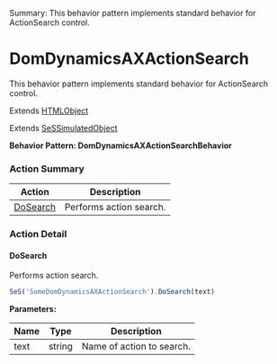 Summary: This behavior pattern implements standard behavior for ActionSearch control.

# DomDynamicsAXActionSearch

This behavior pattern implements standard behavior for ActionSearch control.
 
Extends [HTMLObject](HTMLObject.md)

Extends [SeSSimulatedObject](SeSSimulatedObject.md)





**Behavior Pattern: DomDynamicsAXActionSearchBehavior**


<!-- ============================== property summary ========================== -->

  
<!-- ============================== action summary ========================== -->



### Action Summary

|  **Action** | **Description** | 
| ----------- | --------------- |
|  [DoSearch](#dosearch) | Performs action search. |




<!-- ============================== property detail ========================== -->
  
  
<!-- ============================== action detail ========================== -->
  
### Action Detail
    
<a name="DoSearch"></a>    
#### DoSearch

Performs action search.

```javascript
SeS('SomeDomDynamicsAXActionSearch').DoSearch(text)
```


**Parameters:**

|  **Name** | **Type** | **Description** |
| ---------- | -------- | --------------- |
| text | string |  Name of action to search. |





<a name="see.also.domdynamicsaxactionsearch.dosearch"></a>

  

